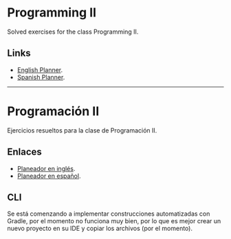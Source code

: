 
# Programming II

Solved exercises for the class Programming II.

## Links

- [English Planner](https://docs.google.com/spreadsheets/d/1qXFiYT6Dqq6whIq-G9dGMLRwa4sE5a3S1qb_ZJIJ_Xc/edit#gid=0).
- [Spanish Planner](https://docs.google.com/spreadsheets/d/1VPYsz411SiMPm03Z_9X83qtcKfL4C7E9iElGhiRomq4/edit#gid=0).
---

# Programación II

Ejercicios resueltos para la clase de Programación II.

## Enlaces

- [Planeador en inglés](https://docs.google.com/spreadsheets/d/1qXFiYT6Dqq6whIq-G9dGMLRwa4sE5a3S1qb_ZJIJ_Xc/edit#gid=0).
- [Planeador en español](https://docs.google.com/spreadsheets/d/1VPYsz411SiMPm03Z_9X83qtcKfL4C7E9iElGhiRomq4/edit#gid=0).

## CLI

Se está comenzando a implementar construcciones automatizadas con Gradle, por el momento no funciona muy bien, por lo que es mejor crear un nuevo proyecto en su IDE y copiar los archivos (por el momento).
